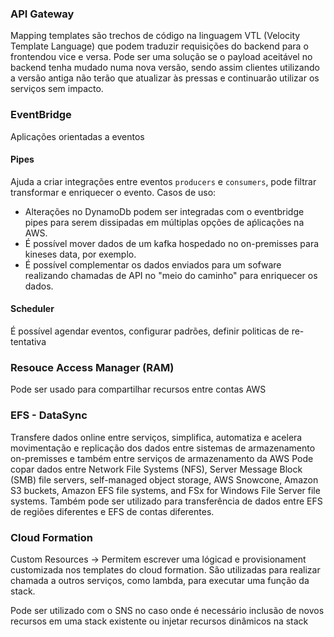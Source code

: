 ### API Gateway
Mapping templates são trechos de código na linguagem VTL (Velocity Template Language) que podem traduzir requisições do backend para o frontendou vice e versa.
Pode ser uma solução se o payload aceitável no backend tenha mudado numa nova versão, sendo assim clientes utilizando a versão antiga não terão que atualizar às pressas e continuarão utilizar os serviços sem impacto.

### EventBridge
Aplicações orientadas a eventos

#### Pipes
Ajuda a criar integrações entre eventos `producers` e `consumers`, pode filtrar transformar e enriquecer o evento.
Casos de uso:
* Alterações no DynamoDb podem ser integradas com o eventbridge pipes para serem dissipadas em múltiplas opções de aṕlicações na AWS.
* É possível mover dados de um kafka hospedado no on-premisses para kineses data, por exemplo.
* É possível complementar os dados enviados para um sofware realizando chamadas de API no "meio do caminho" para enriquecer os dados.

#### Scheduler
É possível agendar eventos, configurar padrões, definir politicas de re-tentativa

### Resouce Access Manager (RAM) 
Pode ser usado para compartilhar recursos entre contas AWS


### EFS - DataSync
Transfere dados online entre serviços, simplifica, automatiza e acelera movimentação e replicação dos dados entre sistemas de armazenamento on-premisses e também entre serviços de armazenamento da AWS
Pode copar dados entre Network File Systems (NFS), Server Message Block (SMB) file servers, self-managed object storage, AWS Snowcone, Amazon S3 buckets, Amazon EFS file systems, and FSx for Windows File Server file systems.
Também pode ser utilizado para transferência de dados entre EFS de regiões diferentes e EFS de contas diferentes.

### Cloud Formation
Custom Resources ->
Permitem escrever uma lógicad e provisionament customizada nos templates do cloud formation. São utilizadas para realizar chamada a outros serviços, como lambda, para executar uma função da stack.

Pode ser utilizado com o SNS no caso onde é necessário inclusão de novos recursos em uma stack existente ou injetar recursos dinâmicos na stack








